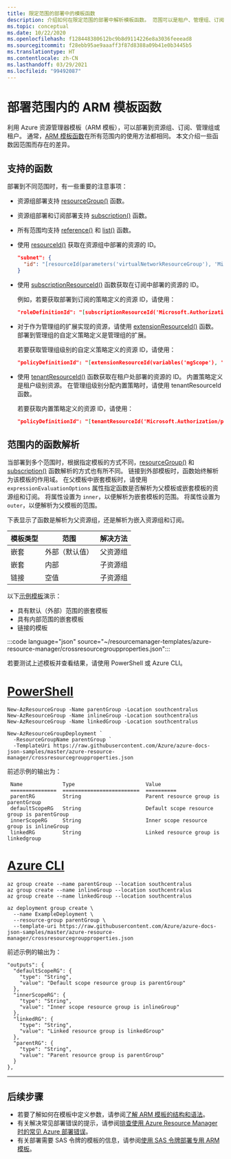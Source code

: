 ```yaml
---
title: 限定范围的部署中的模板函数
description: 介绍如何在限定范围的部署中解析模板函数。 范围可以是租户、管理组、订阅和资源组。
ms.topic: conceptual
ms.date: 10/22/2020
ms.openlocfilehash: f128448380612bc9b8d9114226e8a3036feeead8
ms.sourcegitcommit: f28ebb95ae9aaaff3f87d8388a09b41e0b3445b5
ms.translationtype: HT
ms.contentlocale: zh-CN
ms.lasthandoff: 03/29/2021
ms.locfileid: "99492087"
---
```

# <a name="arm-template-functions-in-deployment-scopes"></a>部署范围内的 ARM 模板函数

利用 Azure 资源管理器模板（ARM 模板），可以部署到资源组、订阅、管理组或租户。 通常，[ARM 模板函数](template-functions.md)在所有范围内的使用方法都相同。 本文介绍一些函数因范围而存在的差异。

## <a name="supported-functions"></a>支持的函数

部署到不同范围时，有一些重要的注意事项：

* 资源组部署支持 [resourceGroup()](template-functions-resource.md#resourcegroup) 函数。
* 资源组部署和订阅部署支持 [subscription()](template-functions-resource.md#subscription) 函数。
* 所有范围均支持 [reference()](template-functions-resource.md#reference) 和 [list()](template-functions-resource.md#list) 函数。
* 使用 [resourceId()](template-functions-resource.md#resourceid) 获取在资源组中部署的资源的 ID。

  ```json
  "subnet": {
    "id": "[resourceId(parameters('virtualNetworkResourceGroup'), 'Microsoft.Network/virtualNetworks/subnets', parameters('virtualNetworkName'), parameters('subnet1Name'))]"
  }
  ```

* 使用 [subscriptionResourceId()](template-functions-resource.md#subscriptionresourceid) 函数获取在订阅中部署的资源的 ID。

  例如，若要获取部署到订阅的策略定义的资源 ID，请使用：

  ```json
  "roleDefinitionId": "[subscriptionResourceId('Microsoft.Authorization/roleDefinitions', 'acdd72a7-3385-48ef-bd42-f606fba81ae7')]"
  ```

* 对于作为管理组的扩展实现的资源，请使用 [extensionResourceId()](template-functions-resource.md#extensionresourceid) 函数。 部署到管理组的自定义策略定义是管理组的扩展。

  若要获取管理组级别的自定义策略定义的资源 ID，请使用：

  ```json
  "policyDefinitionId": "[extensionResourceId(variables('mgScope'), 'Microsoft.Authorization/policyDefinitions', parameters('policyDefinitionID'))]"
  ```

* 使用 [tenantResourceId()](template-functions-resource.md#tenantresourceid) 函数获取在租户处部署的资源的 ID。 内置策略定义是租户级别资源。 在管理组级别分配内置策略时，请使用 tenantResourceId 函数。

  若要获取内置策略定义的资源 ID，请使用：

  ```json
  "policyDefinitionId": "[tenantResourceId('Microsoft.Authorization/policyDefinitions', parameters('policyDefinitionID'))]"
  ```

## <a name="function-resolution-in-scopes"></a>范围内的函数解析

当部署到多个范围时，根据指定模板的方式不同，[resourceGroup()](template-functions-resource.md#resourcegroup) 和 [subscription()](template-functions-resource.md#subscription) 函数解析的方式也有所不同。 链接到外部模板时，函数始终解析为该模板的作用域。 在父模板中嵌套模板时，请使用 `expressionEvaluationOptions` 属性指定函数是否解析为父模板或嵌套模板的资源组和订阅。 将属性设置为 `inner`，以便解析为嵌套模板的范围。 将属性设置为 `outer`，以便解析为父模板的范围。

下表显示了函数是解析为父资源组，还是解析为嵌入资源组和订阅。

| 模板类型 | 范围 | 解决方法 |
| ------------- | ----- | ---------- |
| 嵌套        | 外部（默认值） | 父资源组 |
| 嵌套        | 内部 | 子资源组 |
| 链接        | 空值   | 子资源组 |

以下[示例模板](https://github.com/Azure/azure-docs-json-samples/blob/master/azure-resource-manager/crossresourcegroupproperties.json)演示：

* 具有默认（外部）范围的嵌套模板
* 具有内部范围的嵌套模板
* 链接的模板

:::code language="json" source="~/resourcemanager-templates/azure-resource-manager/crossresourcegroupproperties.json":::

若要测试上述模板并查看结果，请使用 PowerShell 或 Azure CLI。

# <a name="powershell"></a>[PowerShell](#tab/azure-powershell)

```azurepowershell-interactive
New-AzResourceGroup -Name parentGroup -Location southcentralus
New-AzResourceGroup -Name inlineGroup -Location southcentralus
New-AzResourceGroup -Name linkedGroup -Location southcentralus

New-AzResourceGroupDeployment `
  -ResourceGroupName parentGroup `
  -TemplateUri https://raw.githubusercontent.com/Azure/azure-docs-json-samples/master/azure-resource-manager/crossresourcegroupproperties.json
```

前述示例的输出为：

```output
 Name             Type                       Value
 ===============  =========================  ==========
 parentRG         String                     Parent resource group is parentGroup
 defaultScopeRG   String                     Default scope resource group is parentGroup
 innerScopeRG     String                     Inner scope resource group is inlineGroup
 linkedRG         String                     Linked resource group is linkedgroup
```

# <a name="azure-cli"></a>[Azure CLI](#tab/azure-cli)

```azurecli-interactive
az group create --name parentGroup --location southcentralus
az group create --name inlineGroup --location southcentralus
az group create --name linkedGroup --location southcentralus

az deployment group create \
  --name ExampleDeployment \
  --resource-group parentGroup \
  --template-uri https://raw.githubusercontent.com/Azure/azure-docs-json-samples/master/azure-resource-manager/crossresourcegroupproperties.json
```

前述示例的输出为：

```output
"outputs": {
  "defaultScopeRG": {
    "type": "String",
    "value": "Default scope resource group is parentGroup"
  },
  "innerScopeRG": {
    "type": "String",
    "value": "Inner scope resource group is inlineGroup"
  },
  "linkedRG": {
    "type": "String",
    "value": "Linked resource group is linkedGroup"
  },
  "parentRG": {
    "type": "String",
    "value": "Parent resource group is parentGroup"
  }
},
```

---

## <a name="next-steps"></a>后续步骤

* 若要了解如何在模板中定义参数，请参阅[了解 ARM 模板的结构和语法](template-syntax.md)。
* 有关解决常见部署错误的提示，请参阅[排查使用 Azure Resource Manager 时的常见 Azure 部署错误](common-deployment-errors.md)。
* 有关部署需要 SAS 令牌的模板的信息，请参阅[使用 SAS 令牌部署专用 ARM 模板](secure-template-with-sas-token.md)。
